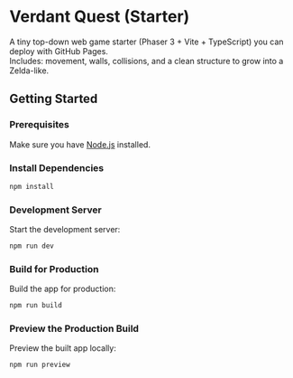 # Verdant Quest (Starter)

A tiny top-down web game starter (Phaser 3 + Vite + TypeScript) you can deploy with GitHub Pages.  
Includes: movement, walls, collisions, and a clean structure to grow into a Zelda-like.

## Getting Started

### Prerequisites

Make sure you have [Node.js](https://nodejs.org/) installed.

### Install Dependencies

```bash
npm install
```

### Development Server

Start the development server:

```bash
npm run dev
```

### Build for Production

Build the app for production:

```bash
npm run build
```

### Preview the Production Build

Preview the built app locally:

```bash
npm run preview
```